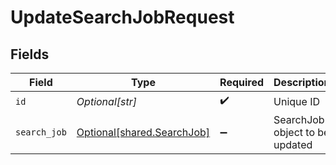 # UpdateSearchJobRequest


## Fields

| Field                                                              | Type                                                               | Required                                                           | Description                                                        |
| ------------------------------------------------------------------ | ------------------------------------------------------------------ | ------------------------------------------------------------------ | ------------------------------------------------------------------ |
| `id`                                                               | *Optional[str]*                                                    | :heavy_check_mark:                                                 | Unique ID                                                          |
| `search_job`                                                       | [Optional[shared.SearchJob]](undefined/models/shared/searchjob.md) | :heavy_minus_sign:                                                 | SearchJob object to be updated                                     |